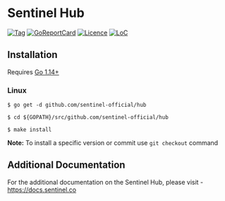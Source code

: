 # Sentinel Hub

[![Tag](https://img.shields.io/github/tag/sentinel-official/hub.svg)](https://github.com/sentinel-official/hub/releases/latest)
[![GoReportCard](https://goreportcard.com/badge/github.com/sentinel-official/hub)](https://goreportcard.com/report/github.com/sentinel-official/hub)
[![Licence](https://img.shields.io/github/license/sentinel-official/hub.svg)](https://github.com/sentinel-official/hub/blob/development/LICENSE)
[![LoC](https://tokei.rs/b1/github/sentinel-official/hub)](https://github.com/sentinel-official/hub)

## Installation

Requires [Go 1.14+](https://golang.org/dl/)

### Linux

`$ go get -d github.com/sentinel-official/hub`

`$ cd ${GOPATH}/src/github.com/sentinel-official/hub`

`$ make install`

**Note:** To install a specific version or commit use `git checkout` command

## Additional Documentation

For the additional documentation on the Sentinel Hub, please visit - https://docs.sentinel.co
